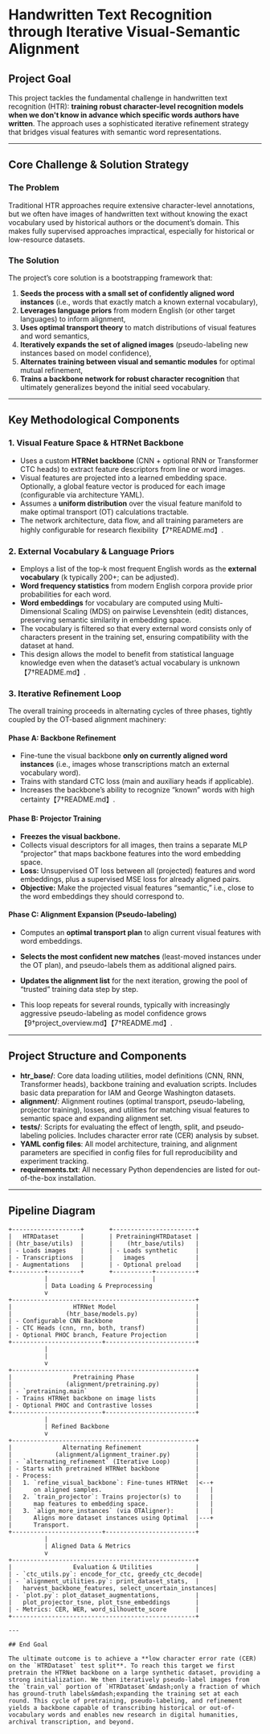 # Handwritten Text Recognition through Iterative Visual-Semantic Alignment

## Project Goal

This project tackles the fundamental challenge in handwritten text recognition (HTR): **training robust character-level recognition models when we don't know in advance which specific words authors have written**. The approach uses a sophisticated iterative refinement strategy that bridges visual features with semantic word representations.

---

## Core Challenge & Solution Strategy

### The Problem

Traditional HTR approaches require extensive character-level annotations, but we often have images of handwritten text without knowing the exact vocabulary used by historical authors or the document’s domain. This makes fully supervised approaches impractical, especially for historical or low-resource datasets.

### The Solution

The project’s core solution is a bootstrapping framework that:

1. **Seeds the process with a small set of confidently aligned word instances** (i.e., words that exactly match a known external vocabulary),
2. **Leverages language priors** from modern English (or other target languages) to inform alignment,
3. **Uses optimal transport theory** to match distributions of visual features and word semantics,
4. **Iteratively expands the set of aligned images** (pseudo-labeling new instances based on model confidence),
5. **Alternates training between visual and semantic modules** for optimal mutual refinement,
6. **Trains a backbone network for robust character recognition** that ultimately generalizes beyond the initial seed vocabulary.

---

## Key Methodological Components

### 1. Visual Feature Space & HTRNet Backbone

- Uses a custom **HTRNet backbone** (CNN + optional RNN or Transformer CTC heads) to extract feature descriptors from line or word images.
- Visual features are projected into a learned embedding space. Optionally, a global feature vector is produced for each image (configurable via architecture YAML).
- Assumes a **uniform distribution** over the visual feature manifold to make optimal transport (OT) calculations tractable.
- The network architecture, data flow, and all training parameters are highly configurable for research flexibility【7†README.md】.

### 2. External Vocabulary & Language Priors

- Employs a list of the top-k most frequent English words as the **external vocabulary** (k typically 200+; can be adjusted).
- **Word frequency statistics** from modern English corpora provide prior probabilities for each word.
- **Word embeddings** for vocabulary are computed using Multi-Dimensional Scaling (MDS) on pairwise Levenshtein (edit) distances, preserving semantic similarity in embedding space.
- The vocabulary is filtered so that every external word consists only of characters present in the training set, ensuring compatibility with the dataset at hand.
- This design allows the model to benefit from statistical language knowledge even when the dataset’s actual vocabulary is unknown【7†README.md】.

### 3. Iterative Refinement Loop

The overall training proceeds in alternating cycles of three phases, tightly coupled by the OT-based alignment machinery:

#### Phase A: Backbone Refinement

- Fine-tune the visual backbone **only on currently aligned word instances** (i.e., images whose transcriptions match an external vocabulary word).
- Trains with standard CTC loss (main and auxiliary heads if applicable).
- Increases the backbone’s ability to recognize “known” words with high certainty【7†README.md】.

#### Phase B: Projector Training

- **Freezes the visual backbone.**
- Collects visual descriptors for all images, then trains a separate MLP “projector” that maps backbone features into the word embedding space.
- **Loss:** Unsupervised OT loss between all (projected) features and word embeddings, plus a supervised MSE loss for already aligned pairs.
- **Objective:** Make the projected visual features “semantic,” i.e., close to the word embeddings they should correspond to.

#### Phase C: Alignment Expansion (Pseudo-labeling)

- Computes an **optimal transport plan** to align current visual features with word embeddings.

- **Selects the most confident new matches** (least-moved instances under the OT plan), and pseudo-labels them as additional aligned pairs.

- **Updates the alignment list** for the next iteration, growing the pool of “trusted” training data step by step.

- This loop repeats for several rounds, typically with increasingly aggressive pseudo-labeling as model confidence grows【9†project\_overview\.md】【7†README.md】.

---

## Project Structure and Components

- **htr_base/**: Core data loading utilities, model definitions (CNN, RNN, Transformer heads), backbone training and evaluation scripts. Includes basic data preparation for IAM and George Washington datasets.
- **alignment/**: Alignment routines (optimal transport, pseudo-labeling, projector training), losses, and utilities for matching visual features to semantic space and expanding alignment set.
- **tests/**: Scripts for evaluating the effect of length, split, and pseudo-labeling policies. Includes character error rate (CER) analysis by subset.
- **YAML config files**: All model architecture, training, and alignment parameters are specified in config files for full reproducibility and experiment tracking.
- **requirements.txt**: All necessary Python dependencies are listed for out-of-the-box installation.

---

## Pipeline Diagram

```
+-------------------+       +-----------------------+
|   HTRDataset      |       | PretrainingHTRDataset |
| (htr_base/utils)  |       |    (htr_base/utils)   |
| - Loads images    |       | - Loads synthetic     |
| - Transcriptions  |       |   images              |
| - Augmentations   |       | - Optional preload    |
+---------+---------+       +-----------+-----------+
          |                             |
          | Data Loading & Preprocessing
          v
+---------------------------------------------------+
|                 HTRNet Model                      |
|               (htr_base/models.py)                |
| - Configurable CNN Backbone                       |
| - CTC Heads (cnn, rnn, both, transf)              |
| - Optional PHOC branch, Feature Projection        |
+-------------------------+-------------------------+
          |
          |
          v
+---------------------------------------------------+
|                 Pretraining Phase                 |
|               (alignment/pretraining.py)          |
| - `pretraining.main`                              |
| - Trains HTRNet backbone on image lists           |
| - Optional PHOC and Contrastive losses            |
+-------------------------+-------------------------+
          |
          | Refined Backbone
          v
+---------------------------------------------------+
|              Alternating Refinement               |
|            (alignment/alignment_trainer.py)       |
| - `alternating_refinement` (Iterative Loop)       |
| - Starts with pretrained HTRNet backbone          |
| - Process:                                        |
|   1. `refine_visual_backbone`: Fine-tunes HTRNet  |<--+
|      on aligned samples.                          |   |
|   2. `train_projector`: Trains projector(s) to    |   |
|      map features to embedding space.             |   |
|   3. `align_more_instances` (via OTAligner):      |   |
|      Aligns more dataset instances using Optimal  |---+
|      Transport.                                   |
+-------------------------+-------------------------+
          |
          | Aligned Data & Metrics
          v
+---------------------------------------------------+
|                 Evaluation & Utilities            |
| - `ctc_utils.py`: encode_for_ctc, greedy_ctc_decode|
| - `alignment_utilities.py`: print_dataset_stats,  |
|   harvest_backbone_features, select_uncertain_instances|
| - `plot.py`: plot_dataset_augmentations,          |
|   plot_projector_tsne, plot_tsne_embeddings       |
| - Metrics: CER, WER, word_silhouette_score        |
+---------------------------------------------------+

---

## End Goal

The ultimate outcome is to achieve a **low character error rate (CER) on the `HTRDataset` test split**. To reach this target we first pretrain the HTRNet backbone on a large synthetic dataset, providing a strong initialization. We then iteratively pseudo-label images from the `train_val` portion of `HTRDataset`&mdash;only a fraction of which has ground-truth labels&mdash;expanding the training set at each round. This cycle of pretraining, pseudo-labeling, and refinement yields a backbone capable of transcribing historical or out-of-vocabulary words and enables new research in digital humanities, archival transcription, and beyond.

